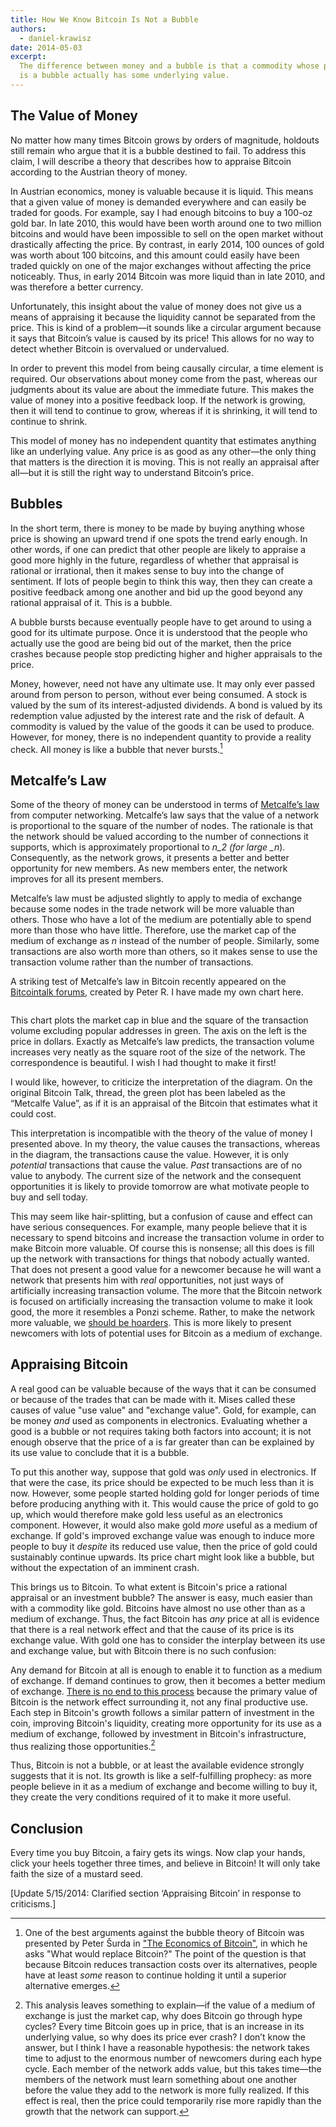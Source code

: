 ```yaml
---
title: How We Know Bitcoin Is Not a Bubble
authors:
  - daniel-krawisz
date: 2014-05-03
excerpt:
  The difference between money and a bubble is that a commodity whose price
  is a bubble actually has some underlying value.
---
```


## The Value of Money

No matter how many times Bitcoin grows by orders of magnitude, holdouts still remain who argue that it is a bubble destined to fail. To address this claim, I will describe a theory that describes how to appraise Bitcoin according to the Austrian theory of money.

In Austrian economics, money is valuable because it is liquid. This means that a given value of money is demanded everywhere and can easily be traded for goods. For example, say I had enough bitcoins to buy a 100-oz gold bar. In late 2010, this would have been worth around one to two million bitcoins and would have been impossible to sell on the open market without drastically affecting the price. By contrast, in early 2014, 100 ounces of gold was worth about 100 bitcoins, and this amount could easily have been traded quickly on one of the major exchanges without affecting the price noticeably. Thus, in early 2014 Bitcoin was more liquid than in late 2010, and was therefore a better currency.

Unfortunately, this insight about the value of money does not give us a means of appraising it because the liquidity cannot be separated from the price. This is kind of a problem—it sounds like a circular argument because it says that Bitcoin’s value is caused by its price! This allows for no way to detect whether Bitcoin is overvalued or undervalued.

In order to prevent this model from being causally circular, a time element is required. Our observations about money come from the past, whereas our judgments about its value are about the immediate future. This makes the value of money into a positive feedback loop. If the network is growing, then it will tend to continue to grow, whereas if it is shrinking, it will tend to continue to shrink.

This model of money has no independent quantity that estimates anything like an underlying value. Any price is as good as any other—the only thing that matters is the direction it is moving. This is not really an appraisal after all—but it is still the right way to understand Bitcoin’s price.

## Bubbles

In the short term, there is money to be made by buying anything whose price is showing an upward trend if one spots the trend early enough. In other words, if one can predict that other people are likely to appraise a good more highly in the future, regardless of whether that appraisal is rational or irrational, then it makes sense to buy into the change of sentiment. If lots of people begin to think this way, then they can create a positive feedback among one another and bid up the good beyond any rational appraisal of it. This is a bubble.

A bubble bursts because eventually people have to get around to using a good for its ultimate purpose. Once it is understood that the people who actually use the good are being bid out of the market, then the price crashes because people stop predicting higher and higher appraisals to the price.

Money, however, need not have any ultimate use. It may only ever passed around from person to person, without ever being consumed. A stock is valued by the sum of its interest-adjusted dividends. A bond is valued by its redemption value adjusted by the interest rate and the risk of default. A commodity is valued by the value of the goods it can be used to produce. However, for money, there is no independent quantity to provide a reality check. All money is like a bubble that never bursts.[^1]

## Metcalfe’s Law

Some of the theory of money can be understood in terms of [Metcalfe’s law](https://en.wikipedia.org/wiki/Metcalfe's_law) from computer networking. Metcalfe’s law says that the value of a network is proportional to the square of the number of nodes. The rationale is that the network should be valued according to the number of connections it supports, which is approximately proportional to _n_2 (for large \_n_). Consequently, as the network grows, it presents a better and better opportunity for new members. As new members enter, the network improves for all its present members.

Metcalfe’s law must be adjusted slightly to apply to media of exchange because some nodes in the trade network will be more valuable than others. Those who have a lot of the medium are potentially able to spend more than those who have little. Therefore, use the market cap of the medium of exchange as _n_ instead of the number of people. Similarly, some transactions are also worth more than others, so it makes sense to use the transaction volume rather than the number of transactions.

A striking test of Metcalfe’s law in Bitcoin recently appeared on the [Bitcointalk forums](https://bitcointalk.org/index.php?topic=366214.msg5919365#msg5919365), created by Peter R. I have made my own chart here.

<figure>
  <img src="/static/img/mempool/how-we-know-bitcoin-is-not-a-bubble/MetcalfeGraph.png" alt="" />
</figure>

This chart plots the market cap in blue and the square of the transaction volume excluding popular addresses in green. The axis on the left is the price in dollars. Exactly as Metcalfe’s law predicts, the transaction volume increases very neatly as the square root of the size of the network. The correspondence is beautiful. I wish I had thought to make it first!

I would like, however, to criticize the interpretation of the diagram. On the original Bitcoin Talk, thread, the green plot has been labeled as the “Metcalfe Value”, as if it is an appraisal of the Bitcoin that estimates what it could cost.

This interpretation is incompatible with the theory of the value of money I presented above. In my theory, the value causes the transactions, whereas in the diagram, the transactions cause the value. However, it is only _potential_ transactions that cause the value. _Past_ transactions are of no value to anybody. The current size of the network and the consequent opportunities it is likely to provide tomorrow are what motivate people to buy and sell today.

This may seem like hair-splitting, but a confusion of cause and effect can have serious consequences. For example, many people believe that it is necessary to spend bitcoins and increase the transaction volume in order to make Bitcoin more valuable. Of course this is nonsense; all this does is fill up the network with transactions for things that nobody actually wanted. That does not present a good value for a newcomer because he will want a network that presents him with _real_ opportunities, not just ways of artificially increasing transaction volume. The more that the Bitcoin network is focused on artificially increasing the transaction volume to make it look good, the more it resembles a Ponzi scheme. Rather, to make the network more valuable, we [should be hoarders](/mempool/im-hoarding-bitcoins-and-no-you-cant-have-any). This is more likely to present newcomers with lots of potential uses for Bitcoin as a medium of exchange.

## Appraising Bitcoin

A real good can be valuable because of the ways that it can be consumed or because of the trades that can be made with it. Mises called these causes of value "use value" and "exchange value". Gold, for example, can be money _and_ used as components in electronics. Evaluating whether a good is a bubble or not requires taking both factors into account; it is not enough observe that the price of a is far greater than can be explained by its use value to conclude that it is a bubble.

To put this another way, suppose that gold was _only_ used in electronics. If that were the case, its price should be expected to be much less than it is now. However, some people started holding gold for longer periods of time before producing anything with it. This would cause the price of gold to go up, which would therefore make gold less useful as an electronics component. However, it would also make gold _more_ useful as a medium of exchange. If gold's improved exchange value was enough to induce more people to buy it _despite_ its reduced use value, then the price of gold could sustainably continue upwards. Its price chart might look like a bubble, but without the expectation of an imminent crash.

This brings us to Bitcoin. To what extent is Bitcoin's price a rational appraisal or an investment bubble? The answer is easy, much easier than with a commodity like gold. Bitcoins have almost no use other than as a medium of exchange. Thus, the fact Bitcoin has _any_ price at all is evidence that there is a real network effect and that the cause of its price is its exchange value. With gold one has to consider the interplay between its use and exchange value, but with Bitcoin there is no such confusion:

Any demand for Bitcoin at all is enough to enable it to function as a medium of exchange. If demand continues to grow, then it becomes a better medium of exchange. [There is no end to this process](/mempool/why-bitcoin-will-continue-to-grow) because the primary value of Bitcoin is the network effect surrounding it, not any final productive use. Each step in Bitcoin's growth follows a similar pattern of investment in the coin, improving Bitcoin's liquidity, creating more opportunity for its use as a medium of exchange, followed by investment in Bitcoin's infrastructure, thus realizing those opportunities.[^2]

Thus, Bitcoin is not a bubble, or at least the available evidence strongly suggests that it is not. Its growth is like a self-fulfilling prophecy: as more people believe in it as a medium of exchange and become willing to buy it, they create the very conditions required of it to make it more useful.

## Conclusion

Every time you buy Bitcoin, a fairy gets its wings. Now clap your hands, click your heels together three times, and believe in Bitcoin! It will only take faith the size of a mustard seed.

\[Update 5/15/2014: Clarified section ‘Appraising Bitcoin’ in response to criticisms.\]

[^1]: One of the best arguments against the bubble theory of Bitcoin was presented by Peter Šurda in ["The Economics of Bitcoin"](/static/docs/economics-of-bitcoin.pdf), in which he asks "What would replace Bitcoin?" The point of the question is that because Bitcoin reduces transaction costs over its alternatives, people have at least _some_ reason to continue holding it until a superior alternative emerges.
[^2]: This analysis leaves something to explain—if the value of a medium of exchange is just the market cap, why does Bitcoin go through hype cycles? Every time Bitcoin goes up in price, that is an increase in its underlying value, so why does its price ever crash? I don’t know the answer, but I think I have a reasonable hypothesis: the network takes time to adjust to the enormous number of newcomers during each hype cycle. Each member of the network adds value, but this takes time—the members of the network must learn something about one another before the value they add to the network is more fully realized. If this effect is real, then the price could temporarily rise more rapidly than the growth that the network can support.
